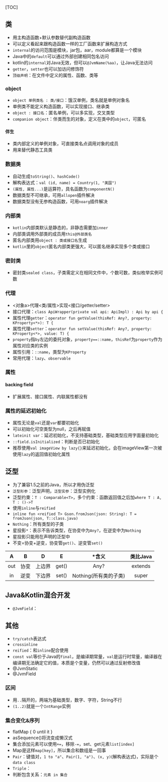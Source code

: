 [TOC]

## 类
* 用主构造函数+默认参数替代副构造函数
* 可以定义看起来跟构造函数一样的工厂函数来扩展构造方式
* `internal`的访问范围是模块，jar包，aar，module都算是一个模块
* Java中的`default`可以通过外部创建相同包名访问
* kotlin的`internal`对Java无效，但可以`@JvmName(%aa)`，让Java无法访问
* `getter`，`setter`也可以加访问修饰符
* `顶级声明`：在文件中定义的属性、函数、类等

### object
* `object 单例类名 : 类/接口`：饿汉单例，类名就是单例对象名
* 单例类不能定义构造函数，可以实现接口、继承类
* `object : 接口名`：匿名单例，可以多实现，交叉类型
* `companion object`：伴类而生的对象，定义在类中的`object`，可匿名

#### 伴生
* 类内部定义的单例对象，可直接类名点调用对象的成员
* 用来替代静态工具类

### 数据类
* 自动生成`toString()`、`hashCode()`
* 解构表达式：`val (id, name) = Country(1, "美国")`
* `(属性, 属性...)`是运算符，具名函数为`componentN()`
* 数据类型不可继承，可用`allopen`插件解决
* 数据类型没有无参构造函数，可用`noarg`插件解决

### 内部类
* `kotlin`内部类默认是静态的，非静态需要加`inner`
* 内部类调用外部类的成员用`this@外部类名`
* 匿名内部类用`object : 类或接口名`生成
* `kotlin`里的`object`匿名内部类更强大，可以匿名继承实现多个类或接口

### 密封类
* 密封类`sealed class`，子类需定义在相同文件中，个数可数，类似枚举实例可数

### 代理
* <对象a>代理<类/属性>实现<接口/getter/setter>
* 接口代理：`class ApiWrapper(private val api: ApiImpl) : Api by api {`
* 属性代理`getter`：`operator fun getValue(thisRef: Any?, property: KProperty<*>): T {`
* 属性代理`setter`：`operator fun setValue(thisRef: Any?, property: KProperty<*>, value: T) {`
* `property`指`by`左边的委托对象，`property==::name`，`thisRef`为`property`作为属性对应类的实例
* 属性引用：`::name`，类型为`KProperty`
* 常用代理：`lazy`、`observable`

### 属性
#### backing field
* 扩展属性、接口属性、内联属性都没有

### 属性的延迟初始化
* 属性无论是`val`还是`var`都要初始化
* 可以初始化可空类型为null，之后再赋值
* `lateinit var`：延迟初始化，不支持基础类型，基础类型应用字面量初始化
* `::field.isInitialized`：判断是否已初始化
* 推荐使用`val imageView by lazy{}`来延迟初始化，会在imageView第一次被使用`lazy`的返回值初始化属性

## 泛型
* 为了兼容1.5之前的Java，所以才用伪泛型
* `泛型形参`：泛型声明，`泛型实参`：泛型实例化
* 泛型约束：`T : Comparable<T>`，多个约束：函数返回值之后加`where T : A, T : ()->T`
* 使用`inline`与`reified`
* `inline fun <reified T> Gson.fromJson(json: String): T = fromJson(json, T::class.java)`
* `Nothing`：所有类型的子类
* 星投影`*`：表示不告诉类型，在协变中为`Any?`，在逆变中为`Nothing`
* 星投影只能用在声明的泛型中
* 不变=协变+逆变，协变管`get()`、逆变管`set()`

A| B | D | E | *含义 | 类比Java
:---: | :---: | :---: | :---: | :---: | :---:
out | 协变 | 上边界 | get() | Any? | extends
in | 逆变 | 下边界 | set() | Nothing(所有类的子类) | super

## Java&Kotlin混合开发
* `@JvmField`：

## 其他
* `try/catch`表达式
* `crossinline`
* `reified`：和`inline`配合使用
* `const val`等价于Java的`final`，是编译期常量，`val`是运行时常量，编译器在编译期无法确定它的值，本质是个变量，仍然可以通过反射修改值
* @JvmStatic
* @JvmField

### 区间
* 用`..`隔开的，两端为基础类型，数字、字符，String不行
* `(1..2)`就是一个`IntRange`实例

### 集合变化&序列
* flatMap { 0 until it }
* asSequence()将流变成懒汉式
* 集合添加元素可以使用`+=`，移除`-=`，set、get元素`list[index]`
* Map是这样`map[key]`，所以集合和数组是一回事
* `Pair`：键值对，`1 to "a"`、`Pair(1, "a")`、`(x, y)`(解构表达式)，实际是个`data class`
* `Triple`：
* 判断包含关系：`元素 in 集合`